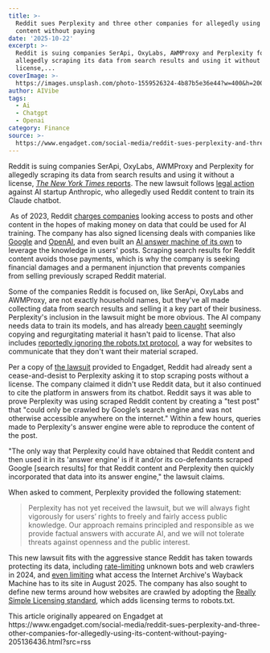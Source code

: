```yaml
---
title: >-
  Reddit sues Perplexity and three other companies for allegedly using its
  content without paying
date: '2025-10-22'
excerpt: >-
  Reddit is suing companies SerApi, OxyLabs, AWMProxy and Perplexity for
  allegedly scraping its data from search results and using it without a
  license,...
coverImage: >-
  https://images.unsplash.com/photo-1559526324-4b87b5e36e44?w=400&h=200&fit=crop&auto=format
author: AIVibe
tags:
  - Ai
  - Chatgpt
  - Openai
category: Finance
source: >-
  https://www.engadget.com/social-media/reddit-sues-perplexity-and-three-other-companies-for-allegedly-using-its-content-without-paying-205136436.html?src=rss
---
```

<p>Reddit is suing companies SerApi, OxyLabs, AWMProxy and Perplexity for allegedly scraping its data from search results and using it without a license, <a target="_blank" class="link" href="https://www.nytimes.com/2025/10/22/technology/reddit-data-scrapers-perplexity-theft.html" data-i13n="cpos:1;pos:1"><em>The New York Times</em> reports</a>. The new lawsuit follows <a target="_blank" class="link" href="https://www.engadget.com/ai/reddit-is-suing-anthropic-for-allegedly-scraping-its-data-without-permission-185833267.html" data-i13n="cpos:2;pos:1">legal action</a> against AI startup Anthropic, who allegedly used Reddit content to train its Claude chatbot.</p><p>&nbsp;As of 2023, Reddit <a target="_blank" class="link" href="https://www.engadget.com/reddit-will-charge-companies-for-api-access-citing-ai-training-concerns-184935783.html?_fsig=Y44909PbzSzYJhRrRAHUdQ--~A" data-i13n="cpos:3;pos:1">charges companies</a> looking access to posts and other content in the hopes of making money on data that could be used for AI training. The company has also signed licensing deals with companies like <a target="_blank" class="link" href="https://www.engadget.com/reddit-is-licensing-its-content-to-google-to-help-train-its-ai-models-200013007.html" data-i13n="cpos:4;pos:1">Google</a> and <a target="_blank" class="link" href="https://www.engadget.com/openai-strikes-deal-to-put-reddit-posts-in-chatgpt-224133045.html" data-i13n="cpos:5;pos:1">OpenAI</a>, and even built an <a target="_blank" class="link" href="https://www.engadget.com/social-media/reddit-introduces-ai-powered-reddit-answers-search-feature-140028655.html" data-i13n="cpos:6;pos:1">AI answer machine of its own</a> to leverage the knowledge in users&#39; posts. Scraping search results for Reddit content avoids those payments, which is why the company is seeking financial damages and a permanent injunction that prevents companies from selling previously scraped Reddit material.</p><p>Some of the companies Reddit is focused on, like SerApi, OxyLabs and AWMProxy, are not exactly household names, but they&#39;ve all made collecting data from search results and selling it a key part of their business. Perplexity&#39;s inclusion in the lawsuit might be more obvious. The AI company needs data to train its models, and has already <a target="_blank" class="link" href="https://www.engadget.com/ai/perplexitys-definition-of-copyright-gets-it-sued-by-the-dictionary-213408625.html" data-i13n="cpos:7;pos:1">been caught</a> seemingly copying and regurgitating material it hasn&#39;t paid to license. That also includes <a target="_blank" class="link" href="https://www.engadget.com/ai/perplexity-is-allegedly-scraping-websites-its-not-supposed-to-again-211110756.html" data-i13n="cpos:8;pos:1">reportedly ignoring the robots.txt protocol</a>, a way for websites to communicate that they don&#39;t want their material scraped.</p><p>Per a copy of <a target="_blank" class="link" href="https://redditinc.com/hubfs/Reddit%20Inc/Content/Reddit%20v.%20SerpApi.pdf" data-i13n="cpos:9;pos:1">the lawsuit</a> provided to Engadget, Reddit had already sent a cease-and-desist to Perplexity asking it to stop scraping posts without a license. The company claimed it didn&#39;t use Reddit data, but it also continued to cite the platform in answers from its chatbot. Reddit says it was able to prove Perplexity was using scraped Reddit content by creating a &quot;test post&quot; that &quot;could only be crawled by Google’s search engine and was not otherwise accessible anywhere on the internet.&quot; Within a few hours, queries made to Perplexity&#39;s answer engine were able to reproduce the content of the post. </p><p>&quot;The only way that Perplexity could have obtained that Reddit content and then used it in its &#39;answer engine&#39; is if it and/or its co-defendants scraped Google [search results] for that Reddit content and Perplexity then quickly incorporated that data into its answer engine,&quot; the lawsuit claims. </p><p>When asked to comment, Perplexity provided the following statement: </p><blockquote><p>Perplexity has not yet received the lawsuit, but we will always fight vigorously for users’ rights to freely and fairly access public knowledge. Our approach remains principled and responsible as we provide factual answers with accurate AI, and we will not tolerate threats against openness and the public interest.</p></blockquote><p>This new lawsuit fits with the aggressive stance Reddit has taken towards protecting its data, including <a target="_blank" class="link" href="https://www.engadget.com/reddit-puts-ai-scrapers-on-notice-205734539.html" data-i13n="cpos:10;pos:1">rate-limiting</a> unknown bots and web crawlers in 2024, and <a target="_blank" class="link" href="https://www.engadget.com/social-media/reddit-is-restricting-its-availability-to-the-internet-archives-wayback-machine-170035482.html" data-i13n="cpos:11;pos:1">even limiting</a> what access the Internet Archive&#39;s Wayback Machine has to its site in August 2025. The company has also sought to define new terms around how websites are crawled by adopting the <a target="_blank" class="link" href="https://www.engadget.com/ai/reddit-yahoo-medium-and-more-are-adopting-a-new-licensing-standard-to-get-compensated-for-ai-scraping-180946671.html" data-i13n="cpos:12;pos:1">Really Simple Licensing standard</a>, which adds licensing terms to robots.txt.</p>This article originally appeared on Engadget at https://www.engadget.com/social-media/reddit-sues-perplexity-and-three-other-companies-for-allegedly-using-its-content-without-paying-205136436.html?src=rss
